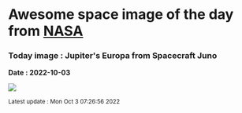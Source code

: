 
  # Awesome space image of the day from [NASA](https://api.nasa.gov/)

  ### Today image : Jupiter's Europa from Spacecraft Juno 
  
  <b>Date : 2022-10-03</b>

  ![](https://apod.nasa.gov/apod/image/2210/Europa_JunoLuck_1080.jpg)

  <small>Latest update : Mon Oct  3 07:26:56 2022</small>
